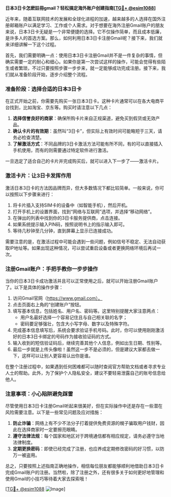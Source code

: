 **日本3日卡怎麽註冊gmail？轻松搞定海外账户创建指南[[TG💪+ @esim1088](https://t.me/s/esim1088)]**

近年来，随着互联网技术的发展和全球化进程的加速，越来越多的人选择在国外注册邮箱账户以满足学习、工作或个人需求。对于想要在海外注册Gmail账户的朋友来说，日本3日卡无疑是一个非常便捷的选择。它不仅操作简单，而且成本低廉，是许多人的首选方案。那么，如何利用日本3日卡注册Gmail呢？接下来，我们就来详细讲解一下这个过程。

首先，我们需要明确一点：使用日本3日卡注册Gmail并不是一件复杂的事情，但确实需要一定的耐心和细心。如果你是第一次尝试这样的操作，可能会觉得有些陌生或者繁琐，不过只要按照步骤一步步来，就一定能够成功完成注册。接下来，我们就从准备阶段开始，逐步介绍整个流程。

### 准备阶段：选择合适的日本3日卡

在正式开始之前，你需要先购买一张日本3日卡。这种卡片通常可以在各大电商平台找到，比如淘宝、京东等。购买时请注意以下几点：

1. **选择信誉良好的商家**：确保所购卡片来自正规渠道，避免买到假货或无效产品。
2. **确认卡片的有效期**：虽然叫“3日卡”，但实际上有效时间可能略短于三天，请务必检查清楚。
3. **了解激活方式**：不同品牌的3日卡激活方法可能有所不同，有的可以直接插入手机使用，而有的则需要通过特定软件进行激活。

一旦选定了适合自己的卡片并完成购买后，就可以进入下一步了——激活卡片。

### 激活卡片：让3日卡发挥作用

激活日本3日卡的方法因品牌而异，但大多数情况下都比较简单。一般来说，你可以按照以下步骤来进行：

1. 将卡片插入支持SIM卡的设备中（如智能手机），然后开机。
2. 打开手机上的设置界面，找到“网络与互联网”选项，并选择“移动网络”。
3. 在弹出的列表中找到你的3日卡服务提供商，点击连接。
4. 如果系统提示输入PIN码，按照说明书上的指示输入即可。
5. 等待几秒钟至几分钟，直到屏幕上显示已连接成功。

需要注意的是，在激活过程中可能会遇到一些问题，例如信号不稳定、无法自动获取IP地址等。如果出现这种情况，可以尝试重启设备或者更换网络环境后再试一次。

### 注册Gmail账户：手把手教你一步步操作

当你的日本3日卡成功激活并且可以正常使用之后，就可以开始注册Gmail账户了。以下是具体的操作步骤：

1. 访问Gmail官网（https://www.gmail.com）。
2. 点击页面右上角的“创建账户”按钮。
3. 填写基本信息，包括姓名、用户名、密码等。这里特别提醒大家注意两点：
   - 用户名最好选择一个容易记住且与自己相关联的名字；
   - 密码要足够强壮，包含大小写字母、数字以及特殊字符。
4. 完成基本信息填写后，系统会要求验证手机号码。此时，你可以使用刚刚激活好的日本3日卡绑定的号码作为接收验证码的方式。
5. 输入收到的短信验证码后，继续完善其他个人信息，例如出生日期、性别等。
6. 最后一步就是上传头像啦！虽然这一步不是必须的，但是建议大家都去做一下，这样可以让别人更容易认出你是谁。

在整个注册过程中，如果遇到任何困难都可以随时查阅官方帮助文档或者寻求专业人士的帮助。此外，为了保护个人隐私安全，建议不要轻易泄露自己的账号信息给他人。

### 注意事项：小心陷阱避免踩雷

尽管使用日本3日卡注册Gmail听起来很美好，但在实际操作中还是存在一些潜在风险需要注意。以下是一些常见问题及应对措施：

1. **防止诈骗**：网络上有不少不法分子打着提供免费资源的幌子骗取用户钱财，因此在选择商家时一定要擦亮眼睛。
2. **遵守法律法规**：每个国家和地区对于跨境通信都有相应规定，请务必遵守当地法律制度。
3. **定期更换密码**：即使已经完成了注册，也应养成定期修改密码的好习惯，以防万一被盗用。

总之，只要按照上述指南正确地操作，相信每位朋友都能够顺利地借助日本3日卡完成Gmail账户的注册。当然啦，除了注册之外，还有很多关于如何更好地管理和使用Gmail的小技巧等待着大家去探索哦！

[[TG💪+ @esim1088](https://t.me/s/esim1088) ![Image](https://i.postimg.cc/4NQfJmqS/Snipaste-2025-05-13-00-14-12.png)]